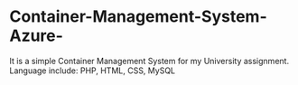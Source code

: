 # Container-Management-System-Azure-
It is a simple Container Management System for my University assignment. 
Language include: PHP, HTML, CSS, MySQL 
